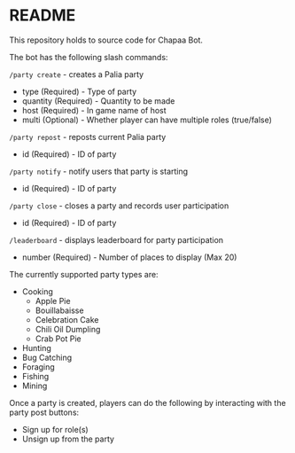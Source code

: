 # README

This repository holds to source code for Chapaa Bot.

The bot has the following slash commands:

`/party create` - creates a Palia party
- type (Required) - Type of party
- quantity (Required) - Quantity to be made
- host (Required) - In game name of host
- multi (Optional) - Whether player can have multiple roles (true/false)

`/party repost` - reposts current Palia party
- id (Required) - ID of party

`/party notify` - notify users that party is starting
- id (Required) - ID of party

`/party close` - closes a party and records user participation
- id (Required) - ID of party

`/leaderboard` - displays leaderboard for party participation
- number (Required) - Number of places to display (Max 20)

The currently supported party types are:
- Cooking
  - Apple Pie
  - Bouillabaisse
  - Celebration Cake 
  - Chili Oil Dumpling
  - Crab Pot Pie
- Hunting
- Bug Catching
- Foraging
- Fishing
- Mining

Once a party is created, players can do the following by interacting with the party post buttons:
- Sign up for role(s)
- Unsign up from the party

